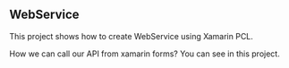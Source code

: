 ## WebService

This project shows how to create WebService using Xamarin PCL.

How we can call our API from xamarin forms? You can see in this project.